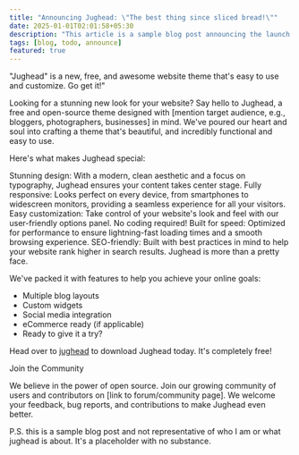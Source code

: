 ```yaml
---
title: "Announcing Jughead: \"The best thing since sliced bread!\""
date: 2025-01-01T02:01:58+05:30
description: "This article is a sample blog post announcing the launch of \"Jughead\", a free and open-source website theme. It highlights the theme's key features like its design, responsiveness, customizability, speed, and SEO-friendliness. It also encourages users to download the theme, join the community, and provide feedback."
tags: [blog, todo, announce]
featured: true
---
```


"Jughead" is a new, free, and awesome website theme that's easy to use and
customize. Go get it!"

<!--more-->

Looking for a stunning new look for your website?
Say hello to Jughead, a free and open-source theme designed with
[mention target audience, e.g., bloggers, photographers, businesses] in mind.
We've poured our heart and soul into crafting a theme that's beautiful,
and incredibly functional and easy to use.

Here's what makes Jughead special:

Stunning design: With a modern, clean aesthetic and a focus on typography,
Jughead ensures your content takes center stage.
Fully responsive: Looks perfect on every device, from smartphones
to widescreen monitors, providing a seamless experience for all your visitors.
Easy customization: Take control of your website's look and feel with our
user-friendly options panel. No coding required!
Built for speed: Optimized for performance to ensure lightning-fast
loading times and a smooth browsing experience.
SEO-friendly: Built with best practices in mind to help your website
rank higher in search results.
Jughead is more than a pretty face.

We've packed it with features to help you achieve your online goals:

- Multiple blog layouts
- Custom widgets
- Social media integration
- eCommerce ready (if applicable)
- Ready to give it a try?

Head over to [jughead](https://github.com/ananthb/jughead) to download Jughead today.
It's completely free!

Join the Community

We believe in the power of open source.
Join our growing community of users and contributors on
[link to forum/community page]. We welcome your feedback,
bug reports, and contributions to make Jughead even better.

P.S. this is a sample blog post and not representative of who I am
or what jughead is about. It's a placeholder with no substance.
